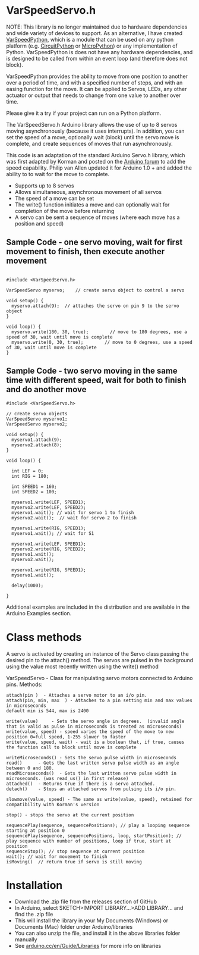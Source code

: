 VarSpeedServo.h
===============

NOTE: This library is no longer maintained due to hardware dependencies and wide variety of devices to support. As an alternative, I have created [VarSpeedPython](https://github.com/pvanallen/VarSpeedPython), which is a module that can be used on any python platform (e.g. [CircuitPython](https://circuitpython.org/downloads) or [MicroPython](https://micropython.org)) or any implementation of Python. VarSpeedPython is does not have any hardware dependencies, and is designed to be called from within an event loop (and therefore does not block).

VarSpeedPython provides the ability to move from one position to another over a period of time, and with a specified number of steps, and with an easing function for the move. It can be applied to Servos, LEDs, any other actuator or output that needs to change from one value to another over time.

Please give it a try if your project can run on a Python platform.

The VarSpeedServo.h Arduino library allows the use of up to 8 servos moving asynchronously (because it uses interrupts). In addition, you can set the speed of a move, optionally wait (block) until the servo move is complete, and create sequences of moves that run asynchronously.

This code is an adaptation of the standard Arduino Servo.h library, which was first adapted by Korman and posted on the [Arduino forum](http://forum.arduino.cc/index.php?topic=61586.0) to add the speed capability. Philip van Allen updated it for Arduino 1.0 + and added the ability to to wait for the move to complete.

* Supports up to 8 servos
* Allows simultaneous, asynchronous movement of all servos
* The speed of a move can be set
* The write() function initiates a move and can optionally wait for completion of the move before returning
* A servo can be sent a sequence of moves (where each move has a position and speed)

Sample Code - one servo moving, wait for first movement to finish, then execute another movement
----------------------------

```

#include <VarSpeedServo.h> 
 
VarSpeedServo myservo;    // create servo object to control a servo 
 
void setup() {
  myservo.attach(9);  // attaches the servo on pin 9 to the servo object 
} 
 
void loop() {
  myservo.write(180, 30, true);        // move to 180 degrees, use a speed of 30, wait until move is complete
  myservo.write(0, 30, true);        // move to 0 degrees, use a speed of 30, wait until move is complete
}
```


Sample Code - two servo moving in the same time with different speed, wait for both to finish and do another move
----------------------------

```
#include <VarSpeedServo.h> 

// create servo objects
VarSpeedServo myservo1;
VarSpeedServo myservo2;
 
void setup() {
  myservo1.attach(9);
  myservo2.attach(8);
} 
 
void loop() {
  
  int LEF = 0;
  int RIG = 180;
  
  int SPEED1 = 160;
  int SPEED2 = 100;
  
  myservo1.write(LEF, SPEED1);     
  myservo2.write(LEF, SPEED2);
  myservo1.wait(); // wait for servo 1 to finish
  myservo2.wait();  // wait for servo 2 to finish
    
  myservo1.write(RIG, SPEED1);     
  myservo1.wait(); // wait for S1
  
  myservo1.write(LEF, SPEED1); 
  myservo2.write(RIG, SPEED2);  
  myservo1.wait();
  myservo2.wait();    
        
  myservo1.write(RIG, SPEED1);     
  myservo1.wait();
      
  delay(1000);
  
}

```


Additional examples are included in the distribution and are available in the Arduino Examples section.

Class methods
================

A servo is activated by creating an instance of the Servo class passing the desired pin to the attach() method. The servos are pulsed in the background using the value most recently written using the write() method
 
VarSpeedServo - Class for manipulating servo motors connected to Arduino pins. Methods:

	attach(pin )  - Attaches a servo motor to an i/o pin.
	attach(pin, min, max  ) - Attaches to a pin setting min and max values in microseconds
	default min is 544, max is 2400  

	write(value)     - Sets the servo angle in degrees.  (invalid angle that is valid as pulse in microseconds is treated as microseconds)
	write(value, speed) - speed varies the speed of the move to new position 0=full speed, 1-255 slower to faster
	write(value, speed, wait) - wait is a boolean that, if true, causes the function call to block until move is complete

	writeMicroseconds() - Sets the servo pulse width in microseconds 
	read()      - Gets the last written servo pulse width as an angle between 0 and 180. 
	readMicroseconds()  - Gets the last written servo pulse width in microseconds. (was read_us() in first release)
	attached()  - Returns true if there is a servo attached. 
	detach()    - Stops an attached servos from pulsing its i/o pin. 

	slowmove(value, speed) - The same as write(value, speed), retained for compatibility with Korman's version

	stop() - stops the servo at the current position

	sequencePlay(sequence, sequencePositions); // play a looping sequence starting at position 0
	sequencePlay(sequence, sequencePositions, loop, startPosition); // play sequence with number of positions, loop if true, start at position
	sequenceStop(); // stop sequence at current position
	wait(); // wait for movement to finish
	isMoving()  // return true if servo is still moving

Installation
=============

* Download the .zip file from the releases section of GitHub
* In Arduino, select SKETCH>IMPORT LIBRARY...>ADD LIBRARY... and find the .zip file
* This will install the library in your My Documents (Windows) or Documents (Mac) folder under Arduino/libraries
* You can also unzip the file, and install it in the above libraries folder manually
* See [arduino.cc/en/Guide/Libraries](http://arduino.cc/en/Guide/Libraries) for more info on libraries
